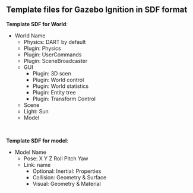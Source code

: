 ## Template files for Gazebo Ignition in SDF format


**Template SDF for World**:  

* World Name
    * Physics: DART by default
    * Plugin: Physics
    * Plugin: UserCommands
    * Plugin: SceneBroadcaster
    * GUI
        * Plugin: 3D scen
        * Plugin: World control
        * Plugin: World statistics
        * Plugin: Entity tree
        * Plugin: Transform Control
    * Scene
    * Light: Sun
    * Model

<br/>

**Template SDF for model**:  
* Model Name
    * Pose: X Y Z Roll Pitch Yaw
    * Link: name 
        * Optional: Inertial: Properties
        * Collision: Geometry & Surface
        * Visual: Geometry & Material

<br/>
